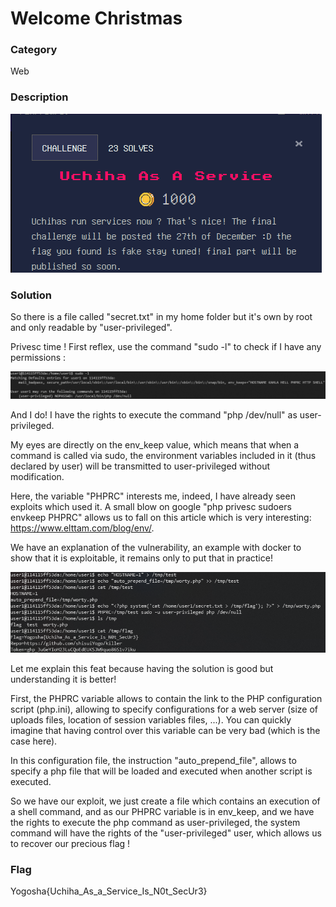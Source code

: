 # Welcome Christmas

### Category

Web

### Description

![alt](images/1.png)

### Solution

So there is a file called "secret.txt" in my home folder but it's own by root and only readable by "user-privileged".

Privesc time ! First reflex, use the command "sudo -l" to check if I have any permissions :

![alt](images/2.png)

And I do! I have the rights to execute the command "php /dev/null" as user-privileged. 

My eyes are directly on the env_keep value, which means that when a command is called via sudo, the environment variables included in it (thus declared by user) will be transmitted to user-privileged without modification.

Here, the variable "PHPRC" interests me, indeed, I have already seen exploits which used it. A small blow on google "php privesc sudoers envkeep PHPRC" allows us to fall on this article which is very interesting: https://www.elttam.com/blog/env/.

We have an explanation of the vulnerability, an example with docker to show that it is exploitable, it remains only to put that in practice!

![alt](images/3.png)

Let me explain this feat because having the solution is good but understanding it is better!

First, the PHPRC variable allows to contain the link to the PHP configuration script (php.ini), allowing to specify configurations for a web server (size of uploads files, location of session variables files, ...). You can quickly imagine that having control over this variable can be very bad (which is the case here).

In this configuration file, the instruction "auto_prepend_file", allows to specify a php file that will be loaded and executed when another script is executed.

So we have our exploit, we just create a file which contains an execution of a shell command, and as our PHPRC variable is in env_keep, and we have the rights to execute the php command as user-privileged, the system command will have the rights of the "user-privileged" user, which allows us to recover our precious flag !

### Flag

Yogosha{Uchiha_As_a_Service_Is_N0t_SecUr3}
